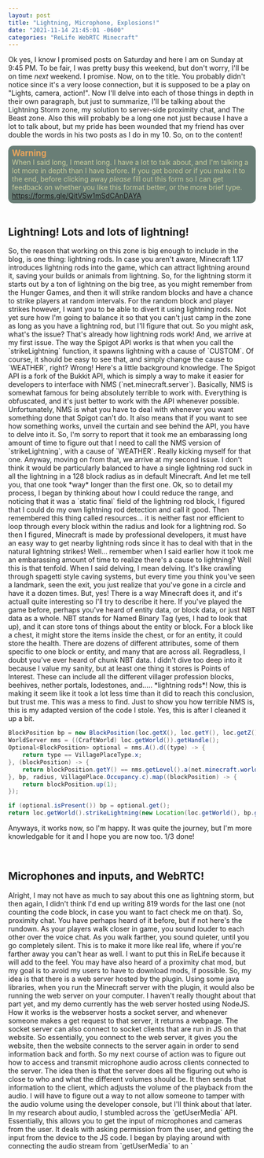 ```yaml
---
layout: post
title: "Lightning, Microphone, Explosions!"
date: "2021-11-14 21:45:01 -0600"
categories: "ReLife WebRTC Minecraft"
---
```


Ok yes, I know I promised posts on Saturday and here I am on Sunday at 9:45 PM. To be fair, I was pretty busy this weekend, but don't worry, I'll be on time *next* weekend. I promise. Now, on to the title. You probably didn't notice since it's a very loose connection, but it is supposed to be a play on "Lights, camera, action!". Now I'll delve into each of those things in depth in their own paragraph, but just to summarize, I'll be talking about the Lightning Storm zone, my solution to server-side proximity chat, and The Beast zone. Also this will probably be a long one not just because I have a lot to talk about, but my pride has been wounded that my friend has over double the words in his two posts as I do in my 10. So, on to the content!

<div style="background-color: #697e76; padding-right: 2%; padding-left: 1.5%; padding-top: 1%; padding-bottom: 1.25%; border-radius: 10px; color: #cacf9e">
<b style="font-size: 17px; color: #eba55b">Warning</b>
<br>
When I said long, I meant long. I have a lot to talk about, and I'm talking a lot more in depth than I have before. If you get bored or if you make it to the end, before clicking away <i>please</i> fill out this form so I can get feedback on whether you like this format better, or the more brief type. <a href="https://forms.gle/QitVSw1mSdCAnDAYA" target="_blank">https://forms.gle/QitVSw1mSdCAnDAYA</a>
</div>

<br>
<h2>Lightning! Lots and lots of lightning!</h2>
So, the reason that working on this zone is big enough to include in the blog, is one thing: lightning rods. In case you aren't aware, Minecraft 1.17 introduces lightning rods into the game, which can attract lightning around it, saving your builds or animals from lightning. So, for the lightning storm it starts out by a ton of lightning on the big tree, as you might remember from the Hunger Games, and then it will strike random blocks and have a chance to strike players at random intervals. For the random block and player strikes however, I want you to be able to divert it using lightning rods. Not yet sure how I'm going to balance it so that you can't just camp in the zone as long as you have a lightning rod, but I'll figure that out. So you might ask, what's the issue? That's already how lightning rods work! And, we arrive at my first issue. The way the Spigot API works is that when you call the `strikeLightning` function, it spawns lightning with a cause of `CUSTOM`. Of course, it should be easy to see that, and simply change the cause to `WEATHER`, right? Wrong! Here's a little background knowledge. The Spigot API is a fork of the Bukkit API, which is simply a way to make it easier for developers to interface with NMS (`net.minecraft.server`). Basically, NMS is somewhat famous for being absolutely terrible to work with. Everything is obfuscated, and it's just better to work with the API whenever possible. Unfortunately, NMS is what you have to deal with whenever you want something done that Spigot can't do. It also means that if you want to see how something works, unveil the curtain and see behind the API, you have to delve into it. So, I'm sorry to report that it took me an embarassing long amount of time to figure out that I need to call the NMS version of `strikeLightning`, with a cause of `WEATHER`. Really kicking myself for that one. Anyway, moving on from that, we arrive at my second issue. I don't think it would be particularly balanced to have a single lightning rod suck in all the lightning in a 128 block radius as in default Minecraft. And let me tell you, that one took *way* longer than the first one. Ok, so to detail my process, I began by thinking about how I could reduce the range, and noticing that it was a `static final` field of the lightning rod block, I figured that I could do my own lightning rod detection and call it good. Then remembered this thing called resources... it is neither fast nor efficient to loop through every block within the radius and look for a lightning rod. So then I figured, Minecraft is made by professional developers, it must have an easy way to get nearby lightning rods since it has to deal with that in the natural lightning strikes! Well... remember when I said earlier how it took me an embarassing amount of time to realize there's a cause to lightning? Well this is that tenfold. When I said delving, I mean delving. It's like crawling through spagetti style caving systems, but every time you think you've seen a landmark, seen the exit, you just realize that you've gone in a circle and have it a dozen times. But, yes! There is a way Minecraft does it, and it's actuall quite interesting so I'll try to describe it here. If you've played the game before, perhaps you've heard of entity data, or block data, or just NBT data as a whole. NBT stands for Named Binary Tag (yes, I had to look that up), and it can store tons of things about the entity or block. For a block like a chest, it might store the items inside the chest, or for an entity, it could store the health. There are dozens of different attributes, some of them specific to one block or entity, and many that are across all. Regradless, I doubt you've ever heard of chunk NBT data. I didn't dive too deep into it because I value my sanity, but at least one thing it stores is Points of Interest. These can include all the different villager profession blocks, beehives, nether portals, lodestones, and..... *lightning rods*! Now, this is making it seem like it took a lot less time than it did to reach this conclusion, but trust me. This was a mess to find. Just to show you how terrible NMS is, this is my adapted version of the code I stole. Yes, this is after I cleaned it up a bit.

```java
BlockPosition bp = new BlockPosition(loc.getX(), loc.getY(), loc.getZ());
WorldServer nms = ((CraftWorld) loc.getWorld()).getHandle();
Optional<BlockPosition> optional = nms.A().d((type) -> {
    return type == VillagePlaceType.x;
}, (blockPosition) -> {
    return blockPosition.getY() == nms.getLevel().a(net.minecraft.world.level.levelgen.HeightMap.Type.b, blockPosition.getX(), blockPosition.getZ()) - 1;
}, bp, radius, VillagePlace.Occupancy.c).map((blockPosition) -> {
    return blockPosition.up(1);
});

if (optional.isPresent()) bp = optional.get();
return loc.getWorld().strikeLightning(new Location(loc.getWorld(), bp.getX(), bp.getY(), bp.getZ()));
```

Anyways, it works now, so I'm happy. It was quite the journey, but I'm more knowledgable for it and I hope you are now too. 1/3 done!

<br>
<h2>Microphones and inputs, and WebRTC!</h2>
Alright, I may not have as much to say about this one as lightning storm, but then again, I didn't think I'd end up writing 819 words for the last one (not counting the code block, in case you want to fact check me on that). So, proximity chat. You have perhaps heard of it before, but if not here's the rundown. As your players walk closer in game, you sound louder to each other over the voice chat. As you walk farther, you sound quieter, until you go completely silent. This is to make it more like real life, where if you're farther away you can't hear as well. I want to put this in ReLife because it will add to the feel. You may have also heard of a proximity chat mod, but my goal is to avoid my users to have to download mods, if possible. So, my idea is that there is a web server hosted by the plugin. Using some java libraries, when you run the Minecraft server with the plugin, it would also be running the web server on your computer. I haven't really thought about that part yet, and my demo currently has the web server hosted using NodeJS. How it works is the webserver hosts a socket server, and whenever someone makes a get request to that server, it returns a webpage. The socket server can also connect to socket clients that are run in JS on that website. So essentially, you connect to the web server, it gives you the website, then the website connects to the server again in order to send information back and forth. So my next course of action was to figure out how to access and transmit microphone audio across clients connected to the server. The idea then is that the server does all the figuring out who is close to who and what the different volumes should be. It then sends that information to the client, which adjusts the volume of the playback from the audio. I will have to figure out a way to not allow someone to tamper with the audio volume using the developer console, but I'll think about that later. In my research about audio, I stumbled across the `getUserMedia` API. Essentially, this allows you to get the input of microphones and cameras from the user. It deals with asking permission from the user, and getting the input from the device to the JS code. I began by playing around with connecting the audio stream from `getUserMedia` to an `<audio>` HTMl tag, and voila! I could hear myself! My next issue was figuring out how to transport that across clients. At this point, I hadn't had the idea of having the socket server at all yet, I just mentioned it earlier to paint a clearer picture. In my quest for transmitable audio, I came across this link several times, so I decided to read it: [https://www.html5rocks.com/en/tutorials/webrtc/basics]{:target="_blank"}. And it is **amazing**! If you have any interest in this sort of thing, start with this article. It can explain things 100 times better than me. I'll just mention here that there is an API called WebRTC that can handle all the real-time communication (RTC) for you. That was also where I saw the idea of hosting as socket server to have multiple clients connect to each other. To be honest, I pulled a lot of my current working code from this GitHub repository right here, so that is also an awesome resource if you're looking at this kind of stuff: [https://github.com/anoek/webrtc-group-chat-example]{:target="_blank"}. Anyways, putting that all together, I came up with a demo. I'll explain it in words, but if you'd like to play around with it, the demo is [right here]{:target="_blank"}, and the source code is [here]{:target="_blank"}. It's not pretty, but it's just supposed to be a demo. As you open the webpage, you'll be greeted with a popup asking for your name. After inputting it, you'll notice that what you typed in appears in big letters in the center of the webpage. That doesn't seem like much, but it's actually sending information to the server socket, and then retrieving it. The idea for that is you will get a link in game, and that link will contain an automatically generated hash for your UUID. When the client sends that hash to the server, the server will then be able to associate an in game player with that client, and will send the Minecraft username back to the client to display on the webpage. Now, after clearing the input, you can see that there is a slider in the top left. If you drag it, nothing visible happens, but that's because no audio is playing right now! That slider will adjust the volume once you connect another client. Now for this next part, if you're following along, make sure your audio is on but not too loud. There will be auditory feedback if you don't have headphones in. Pull up a new tab on the same URL, and and make a noise. Feedback! If you drag the slider... nothing again. So what's up? The issue here is that you're getting the same audio out of both tabs. If one is at 100% volume, you'll hear that one since it's louder than the one at, say, 50% volume. The feedback of course comes from the microphone picking up the speakers, and that goes on forever, so if you have the volume low enough or headphones in, that won't occur, and you can just hear yourself. If you'd like to learn more about visual or auditory feedback, you should totally Google it, as it is an awesome topic I don't have the knowledge or time to discuss. Anyway, if you move both sliders down, you should be able to hear a change in volume. That is simply setting the `volume`. Attribute of all the `<audio>` elements. And that about wraps it up! If you'd like to learn more about any of that stuff, as it's super cool and I don't understand it well enough to explain it properly, feel free to follow any of the links I provided or contact directly! Two thirds done!

<br>
<h2>Boom! Explosions!</h2>
I know, I know, explosions is the least like it's counterpart in the original phrase ("action"), but it's the best I could do. This will definitely be the shortest one, as The Beast was the easiest thing I worked on all week. And that says several things about what I worked on this week. Regardless, let me elaborate a little bit on what The Beast is. As I mentioned previously, it is a Wither-Ravager mutant that will hunt down players at record speeds, and burst through any protection you think you have. Now, time for the details! So, once again a rundown in case you aren't a Minecraft player, though lets be real, you probably are. The wither is a boss in Minecraft, known for it's three heads and withering flying skull projectiles. When you get it below half health, it goes into "melee mode" where it rushes in close to the player. Noting this, my colleagues and my gamemaster brains kicked into action and I thought of another terrifying mob in Minecraft - the ravager. The ravager is extremely melee, bashing you with its head, and knocking you back quite a ways. Combining the speed and projectiles of the wither in melee mode, with the melee bites of the ravager, it is a fearsome duo. This is done by an NBT tag called `Passengers`. This tag can make one entity "ride" another one. The first issue I had with it was that it would regen above half health and exit melee mode. Simple fix, the Spigot API has an events system where all sorts of things from entities being damaged to worlds loading are processed. It allows you to change certain things about the event, or cancel it entirely. So, simply cancel the regen event if it would bring it above half health. Next issue, the bossbar was showing. Again simple fix - simply call the remove function on the wither's bossbar. Now, on to the not so easy stuff. Something I forgot to mention previously... the wither passively targets non-undead insentient mobs - every animal and a few monsters. Unfortunately, that includes ravagers. So, when I'm not forcibly setting the wither and ravager's target on the player, as in when there are no players in the zone, it is trying to target the ravager on it's head. That means it flies straight up and shoots at the ravager. Stopping the wither from damaging the ravager is easy enough, another event, but getting it to not target isn't so easy. What I ended up doing was having there be an invisible, invulnerable armor stand (the go-to entity for invisible markers) at the center of the zone that The Beast will target when there's no players. Great, it doesn't just fly straight up anymore! That sounded pretty easy, and to be honest it was pretty easy, just a little finicky to get the armor stand right. Now great, it is targeting you while you're in the zone, and the center otherwise. The next issue is... what if you just hide behind a few blocks. Block yourself in and what can it do? Well, here's another thing that I forgot to mention about the wither - when it's damaged it will break blocks around it. My first instinct was to just constantly damage it for 0 damage to that it would destroy every block around it, but that means that it will flash red (as damaged entities to in Minecraft), and isn't a great plan in general because of things such as damage invulnerability ticks - this thing's just supposed to be very powerful, not indestructible. So, here's the interesting part. There's a field in the wither's class, yes I'm going to just gloss over the digging through NMS for this one, that is how many ticks (in-game server ticks, everything runs off of them) until it will break blocks. So, set it to 1 tick and everything's nice and dandy, right? Maybe you've begun to notice a pattern here but... no. Not at all. Unfortunately, that field is `private`. In case you aren't a developer, `private` means that an outside object can't access it - to get or more importantly, set it. And enter the last new API that I'll be talking about in today's post: Java Reflections. Once again somewhat infamous for not being general good practice. If something is private, it's usually private for a reason. Regardless, there is a way to modify them which is extremely useful whem working with APIs that you can't modify the source code of. Once again, I really recommend researching it if you're interested, but it essentially allows you to get a field by name, then set that field to be "accessible", then set the value for the object. Here's an example:
```java
Object obj; // the object with the private field
Object value; // the value to set the field to
Field f = obj.getClass().getDeclaredField("fieldName"); // get the field
f.setAccessible(true); // make the field accessible
f.set(obj, value); // set the value of the field for your object
```

Alright, enough with the examples, I'll tell you how that's useful. It means that I can now set this field, which was previously entirely inaccessible to me, to what I need. Now, it constantly breaks every block around it! Perfect. The final issue I was having was the wither getting distracted by passive animals and not attacking the player, because of how its pathfinding goals work. Once again employing reflections, I can simply use my own pathfinding goals! Finally, you're done. Thanks for reading!

Alright, as I mentioned, I started writing this at 9:45, and it is now 11:25, but it was well worth it! I thoroughly enjoyed going more in depth with my writing, but I'm worried I may have bored some people who don't know as much about programming. I've got a few ideas, like perhaps adding a TL;DR button for the longer posts, but please tell me what you think on [this form]{:target="_blank"}! I'd love to hear some feedback on which style you'd prefer, and any other ideas you have for how I can improve the blog. Looking at this super long block of words, I may also consider changing the font. If you have any suggestions that would be awesome to hear as well. Thanks for reading all the way to the end, and see you next week.

[https://forms.gle/QitVSw1mSdCAnDAYA]: https://forms.gle/QitVSw1mSdCAnDAYA
[https://www.html5rocks.com/en/tutorials/webrtc/basics]: https://www.html5rocks.com/en/tutorials/webrtc/basics
[https://github.com/anoek/webrtc-group-chat-example]: https://github.com/anoek/webrtc-group-chat-example
[right here]: https://Voice-Server.maliciousfiles.repl.co
[here]: https://replit.com/@MaliciousFiles/Voice-Server#.replit
[this form]: https://forms.gle/QitVSw1mSdCAnDAYA
